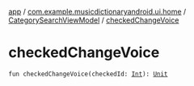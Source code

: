[app](../../index.md) / [com.example.musicdictionaryandroid.ui.home](../index.md) / [CategorySearchViewModel](index.md) / [checkedChangeVoice](./checked-change-voice.md)

# checkedChangeVoice

`fun checkedChangeVoice(checkedId: `[`Int`](https://kotlinlang.org/api/latest/jvm/stdlib/kotlin/-int/index.html)`): `[`Unit`](https://kotlinlang.org/api/latest/jvm/stdlib/kotlin/-unit/index.html)